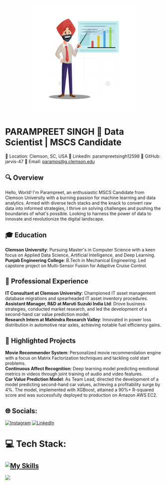 <div align="center">
  <img src="https://github.com/jarvis-47/jarvis-47/blob/main/Screenshot%202023-10-10%20015101.png" width="350" height="350"/>
</div>

# PARAMPREET SINGH 🚀 Data Scientist | MSCS Candidate
📍 Location: Clemson, SC, USA
🔗 LinkedIn: parampreetsingh12598
💼 GitHub: jarvis-47
📩 Email: paramps@g.clemson.edu

## 🔍 Overview
Hello, World! I'm Parampreet, an enthusiastic MSCS Candidate from Clemson University with a burning passion for machine learning and data analytics. Armed with diverse tech stacks and the knack to convert raw data into informed strategies, I thrive on solving challenges and pushing the boundaries of what's possible. Looking to harness the power of data to innovate and revolutionize the digital landscape.

## 🎓 Education
**Clemson University**: Pursuing Master's in Computer Science with a keen focus on Applied Data Science, Artificial Intelligence, and Deep Learning.<br>
**Punjab Engineering College**: B.Tech in Mechanical Engineering. Led capstone project on Multi-Sensor Fusion for Adaptive Cruise Control.<br>

## 💼 Professional Experience
**IT Consultant at Clemson University**: Championed IT asset management database migrations and spearheaded IT asset inventory procedures.<br>
**Assistant Manager, R&D at Maruti Suzuki India Ltd**: Drove business strategies, conducted market research, and led the development of a second-hand car value prediction model.<br>
**Research Intern at Mahindra Research Valley**: Innovated in power loss distribution in automotive rear axles, achieving notable fuel efficiency gains.

## 🚀 Highlighted Projects
**Movie Recommender System**: Personalized movie recommendation engine with a focus on Matrix Factorization techniques and tackling cold start problems.<br>
**Continuous Affect Recognition**: Deep learning model predicting emotional metrics in videos through joint training of audio and video features.<br>
**Car Value Prediction Model**: As Team Lead, directed the development of a model predicting second-hand car values, achieving a profitability surge by 4%. The model, implemented with XGBoost, attained a 90%+ R-squared score and was successfully deployed to production on Amazon AWS EC2.


## 🌐 Socials:
[![Instagram](https://img.shields.io/badge/Instagram-%23E4405F.svg?logo=Instagram&logoColor=white)](https://instagram.com/_singh_05) [![LinkedIn](https://img.shields.io/badge/LinkedIn-%230077B5.svg?logo=linkedin&logoColor=white)](https://linkedin.com/in/www.linkedin.com/in/parampreetsingh12598) 

# 💻 Tech Stack:
[![My Skills](https://skillicons.dev/icons?i=aws,azure,gcp,docker,matlab,mysql,mongodb,github,py,r,c,git,tensorflow,pytorch,vim,vscode,sqlite)](https://skillicons.dev)
---
[![](https://visitcount.itsvg.in/api?id=jarvis-47&icon=0&color=0)](https://visitcount.itsvg.in)
